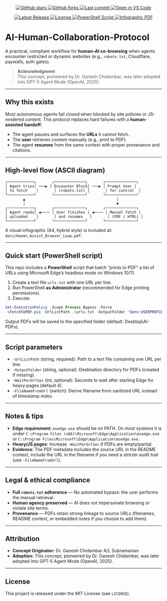 <p align="center">
  <a href="https://github.com/GaneshChidambar/AI-Human-Collaboration-Protocol/stargazers">
    <img src="https://img.shields.io/github/stars/GaneshChidambar/AI-Human-Collaboration-Protocol?color=yellow&style=flat&logo=github" alt="GitHub stars">
  </a>
  <a href="https://github.com/GaneshChidambar/AI-Human-Collaboration-Protocol/forks">
    <img src="https://img.shields.io/github/forks/GaneshChidambar/AI-Human-Collaboration-Protocol?color=brightgreen&style=flat&logo=github" alt="GitHub forks">
  </a>
  <a href="https://github.com/GaneshChidambar/AI-Human-Collaboration-Protocol/commits/main">
    <img src="https://img.shields.io/github/last-commit/GaneshChidambar/AI-Human-Collaboration-Protocol?color=blueviolet&style=flat" alt="Last commit">
  </a>
  <a href="https://vscode.dev/github/GaneshChidambar/AI-Human-Collaboration-Protocol">
    <img src="https://img.shields.io/badge/Open%20in-VS%20Code-blue?logo=visualstudiocode" alt="Open in VS Code">
  </a>
</p>

<p align="center">
  <a href="https://github.com/GaneshChidambar/AI-Human-Collaboration-Protocol/releases/latest">
    <img src="https://img.shields.io/github/v/release/GaneshChidambar/AI-Human-Collaboration-Protocol?color=%230072C6&label=version&logo=github" alt="Latest Release">
  </a>
  <a href="https://github.com/GaneshChidambar/AI-Human-Collaboration-Protocol/blob/main/LICENSE">
    <img src="https://img.shields.io/github/license/GaneshChidambar/AI-Human-Collaboration-Protocol?color=%2300A300&label=license&logo=open-source-initiative" alt="License">
  </a>
  <a href="https://github.com/GaneshChidambar/AI-Human-Collaboration-Protocol/blob/main/FetchToPDF.ps1">
    <img src="https://img.shields.io/badge/PowerShell-Script-blue?logo=powershell" alt="PowerShell Script">
  </a>
  <a href="https://github.com/GaneshChidambar/AI-Human-Collaboration-Protocol/raw/main/docs/Human_Assist_Browser_Loop.pdf">
    <img src="https://img.shields.io/badge/Infographic-PDF-orange?logo=adobeacrobatreader" alt="Infographic PDF">
  </a>
</p>

# AI-Human-Collaboration-Protocol

A practical, compliant workflow for **human–AI co-browsing** when agents encounter restricted or dynamic websites (e.g., `robots.txt`, Cloudflare, paywalls, auth gates).

> **Acknowledgment**  
> This concept, pioneered by Dr. Ganesh Chidambar, was later adopted into GPT-5 Agent Mode (OpenAI, 2025).

---

## Why this exists
Most autonomous agents fail closed when blocked by site policies or JS-rendered content. This protocol replaces hard failures with a **human-assisted handoff**:
- The agent pauses and surfaces the **URLs** it cannot fetch.
- The **user** retrieves content manually (e.g., print to PDF).
- The agent **resumes** from the same context with proper provenance and citations.

---

## High-level flow (ASCII diagram)

```
┌────────────┐       ┌──────────────┐       ┌──────────────┐
│ Agent tries│ ───▶ │ Encounter Block│ ───▶ │ Prompt User │
│ to fetch    │       │ (robots.txt) │       │ for control  │
└────────────┘       └──────────────┘       └──────────────┘
        ▲                                         │
        │                                         ▼
┌────────────┐       ┌──────────────┐       ┌──────────────┐
│ Agent reads│ ◀──── │ User finishes │ ◀──── │ Manual fetch │
│ uploaded    │       │ and resumes   │       │ (PDF / HTML) │
└────────────┘       └──────────────┘       └──────────────┘
```

A visual infographic (A4, hybrid style) is included at: `docs/Human_Assist_Browser_Loop.pdf`.

---

## Quick start (PowerShell script)

This repo includes a **PowerShell** script that batch “prints to PDF” a list of URLs using Microsoft Edge’s headless mode on Windows 10/11.

1) Create a text file `urls.txt` with one URL per line.  
2) Run PowerShell **as Administrator** (recommended for Edge printing permissions).  
3) Execute:

```powershell
Set-ExecutionPolicy -Scope Process Bypass -Force
.\FetchToPDF.ps1 -UrlListPath .\urls.txt -OutputFolder "$env:USERPROFILE\Desktop\AI-PDFs"
```

Output PDFs will be saved to the specified folder (default: Desktop\AI-PDFs).

---

## Script parameters

- `-UrlListPath` (string, required): Path to a text file containing one URL per line.  
- `-OutputFolder` (string, optional): Destination directory for PDFs (created if missing).  
- `-WaitPerUrlSec` (int, optional): Seconds to wait after starting Edge for heavy pages (default 4).  
- `-FileNameFromUrl` (switch): Derive filename from sanitized URL instead of timestamp index.

---

## Notes & tips

- **Edge requirement**: `msedge.exe` should be on PATH. On most systems it is under `C:\Program Files (x86)\Microsoft\Edge\Application\msedge.exe` or `C:\Program Files\Microsoft\Edge\Application\msedge.exe`.
- **Heavy/JS pages**: Increase `-WaitPerUrlSec` if PDFs are empty/partial.
- **Evidence**: The PDF metadata includes the source URL in the README context; include the URL in the filename if you need a stricter audit trail (use `-FileNameFromUrl`).

---

## Legal & ethical compliance

- **Full `robots.txt` adherence** — No automated bypass: the user performs the manual retrieval.  
- **Human agency preserved** — AI does not impersonate browsing or violate site terms.  
- **Provenance** — PDFs retain strong linkage to source URLs (filenames, README context, or embedded notes if you choose to add them).

---

## Attribution

- **Concept Originator:** Dr. Ganesh Chidambar A/L Subramanian  
- **Adoption:** This concept, pioneered by Dr. Ganesh Chidambar, was later adopted into GPT-5 Agent Mode (OpenAI, 2025).

---

## License

This project is released under the MIT License (see `LICENSE`).

